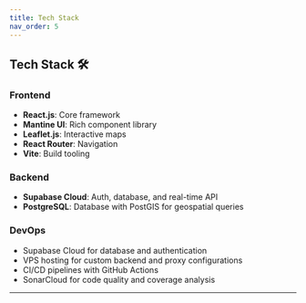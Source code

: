 ```yaml
---
title: Tech Stack
nav_order: 5
---
```


## **Tech Stack 🛠️**

### **Frontend**
- **React.js**: Core framework
- **Mantine UI**: Rich component library
- **Leaflet.js**: Interactive maps
- **React Router**: Navigation
- **Vite**: Build tooling

### **Backend**
- **Supabase Cloud**: Auth, database, and real-time API
- **PostgreSQL**: Database with PostGIS for geospatial queries

### **DevOps**
- Supabase Cloud for database and authentication
- VPS hosting for custom backend and proxy configurations
- CI/CD pipelines with GitHub Actions
- SonarCloud for code quality and coverage analysis

---